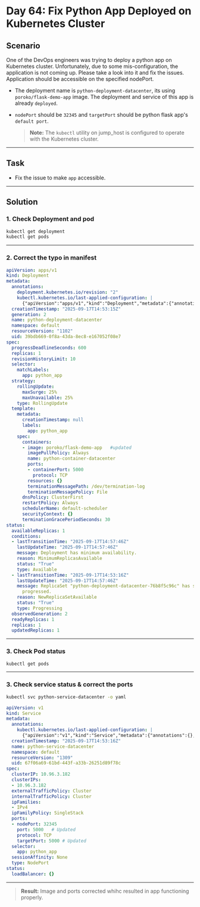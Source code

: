 # Day 64: Fix Python App Deployed on Kubernetes Cluster

## Scenario

One of the DevOps engineers was trying to deploy a python app on Kubernetes cluster. Unfortunately, due to some mis-configuration, the application is not coming up. Please take a look into it and fix the issues. Application should be accessible on the specified nodePort.

- The deployment name is `python-deployment-datacenter`, its using `poroko/flask-demo-app` image. The deployment and service of this app is already `deployed`.
- `nodePort` should be `32345` and `targetPort` should be python flask app's `default port`.

  > **Note:** The `kubectl` utility on jump_host is configured to operate with the Kubernetes cluster.

---

## Task

- Fix the issue to make `app` accessible.


---

## Solution

### 1. Check Deployment and pod

```bash
kubectl get deployment
kubectl get pods
```
---


### 2. Correct the typo in manifest
```yaml
apiVersion: apps/v1
kind: Deployment
metadata:
  annotations:
    deployment.kubernetes.io/revision: "2"
    kubectl.kubernetes.io/last-applied-configuration: |
      {"apiVersion":"apps/v1","kind":"Deployment","metadata":{"annotations":{},"name":"python-deployment-datacenter","namespace":"default"},"spec":{"replicas":1,"selector":{"matchLabels":{"app":"python_app"}},"template":{"metadata":{"labels":{"app":"python_app"}},"spec":{"containers":[{"image":"poroko/flask-app-demo","name":"python-container-datacenter","ports":[{"containerPort":5000}]}]}}}}
  creationTimestamp: "2025-09-17T14:53:15Z"
  generation: 2
  name: python-deployment-datacenter
  namespace: default
  resourceVersion: "1102"
  uid: 39bdb669-0f8a-43da-8ec8-e167052f08e7
spec:
  progressDeadlineSeconds: 600
  replicas: 1
  revisionHistoryLimit: 10
  selector:
    matchLabels:
      app: python_app
  strategy:
    rollingUpdate:
      maxSurge: 25%
      maxUnavailable: 25%
    type: RollingUpdate
  template:
    metadata:
      creationTimestamp: null
      labels:
        app: python_app
    spec:
      containers:
      - image: poroko/flask-demo-app   #updated 
        imagePullPolicy: Always
        name: python-container-datacenter
        ports:
        - containerPort: 5000
          protocol: TCP
        resources: {}
        terminationMessagePath: /dev/termination-log
        terminationMessagePolicy: File
      dnsPolicy: ClusterFirst
      restartPolicy: Always
      schedulerName: default-scheduler
      securityContext: {}
      terminationGracePeriodSeconds: 30
status:
  availableReplicas: 1
  conditions:
  - lastTransitionTime: "2025-09-17T14:57:46Z"
    lastUpdateTime: "2025-09-17T14:57:46Z"
    message: Deployment has minimum availability.
    reason: MinimumReplicasAvailable
    status: "True"
    type: Available
  - lastTransitionTime: "2025-09-17T14:53:16Z"
    lastUpdateTime: "2025-09-17T14:57:46Z"
    message: ReplicaSet "python-deployment-datacenter-76b8f5c96c" has successfully
      progressed.
    reason: NewReplicaSetAvailable
    status: "True"
    type: Progressing
  observedGeneration: 2
  readyReplicas: 1
  replicas: 1
  updatedReplicas: 1
```
---

### 3. Check Pod status
```bash
kubectl get pods

```
---

### 3. Check service status & correct the ports
```bash
kubectl svc python-service-datacenter -o yaml 

```

```yaml
apiVersion: v1
kind: Service
metadata:
  annotations:
    kubectl.kubernetes.io/last-applied-configuration: |
      {"apiVersion":"v1","kind":"Service","metadata":{"annotations":{},"name":"python-service-datacenter","namespace":"default"},"spec":{"ports":[{"nodePort":32345,"port":8080}],"selector":{"app":"python_app"},"type":"NodePort"}}
  creationTimestamp: "2025-09-17T14:53:16Z"
  name: python-service-datacenter
  namespace: default
  resourceVersion: "1309"
  uid: 67f06a69-61bd-443f-a33b-26251d89f78c
spec:
  clusterIP: 10.96.3.182
  clusterIPs:
  - 10.96.3.182
  externalTrafficPolicy: Cluster
  internalTrafficPolicy: Cluster
  ipFamilies:
  - IPv4
  ipFamilyPolicy: SingleStack
  ports:
  - nodePort: 32345
    port: 5000   # Updated
    protocol: TCP
    targetPort: 5000 # Updated
  selector:
    app: python_app
  sessionAffinity: None
  type: NodePort
status:
  loadBalancer: {}
```
---


> **Result:** Image and ports corrected whihc resulted in app functioning properly.


